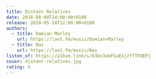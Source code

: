 ```yaml
---
title: Distant Relatives
date: 2018-08-08T14:00:00+0100
release: 2010-05-18T12:00:00+0100
authors:
  - title: Damian Marley
    url: https://last.fm/music/Damian+Marley
  - title: Nas
    url: https://last.fm/music/Nas
listen_of: https://album.link/s/63bs3omFkaEXjzTfTFOEPj
cover: distant-relatives.jpg
rating: 5
---
```

